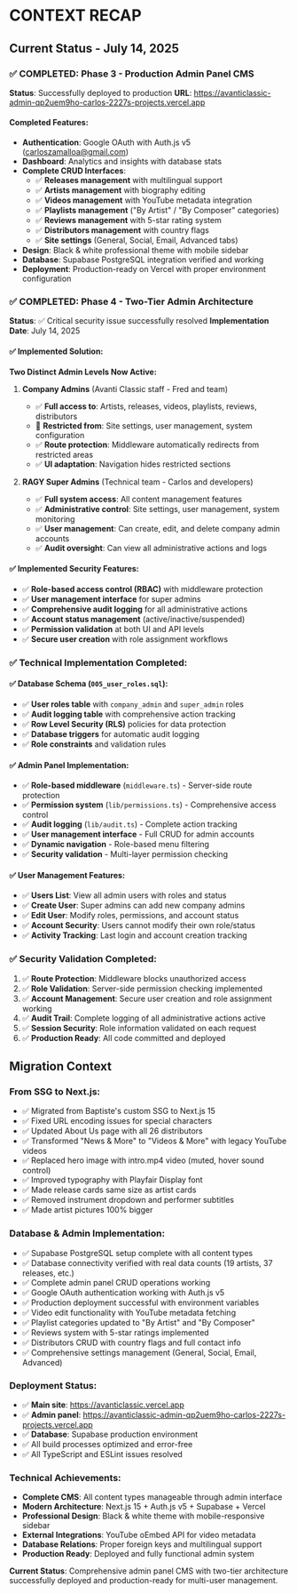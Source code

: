 # CONTEXT RECAP

## Current Status - July 14, 2025

### ✅ COMPLETED: Phase 3 - Production Admin Panel CMS
**Status**: Successfully deployed to production
**URL**: https://avanticlassic-admin-qp2uem9ho-carlos-2227s-projects.vercel.app

#### Completed Features:
- **Authentication**: Google OAuth with Auth.js v5 (carloszamalloa@gmail.com)
- **Dashboard**: Analytics and insights with database stats
- **Complete CRUD Interfaces**:
  - ✅ **Releases management** with multilingual support
  - ✅ **Artists management** with biography editing
  - ✅ **Videos management** with YouTube metadata integration
  - ✅ **Playlists management** ("By Artist" / "By Composer" categories)
  - ✅ **Reviews management** with 5-star rating system
  - ✅ **Distributors management** with country flags
  - ✅ **Site settings** (General, Social, Email, Advanced tabs)
- **Design**: Black & white professional theme with mobile sidebar
- **Database**: Supabase PostgreSQL integration verified and working
- **Deployment**: Production-ready on Vercel with proper environment configuration

### ✅ COMPLETED: Phase 4 - Two-Tier Admin Architecture

**Status**: ✅ Critical security issue successfully resolved
**Implementation Date**: July 14, 2025

#### ✅ Implemented Solution:

**Two Distinct Admin Levels Now Active:**

1. **Company Admins** (Avanti Classic staff - Fred and team)
   - ✅ **Full access to**: Artists, releases, videos, playlists, reviews, distributors
   - 🚫 **Restricted from**: Site settings, user management, system configuration
   - ✅ **Route protection**: Middleware automatically redirects from restricted areas
   - ✅ **UI adaptation**: Navigation hides restricted sections

2. **RAGY Super Admins** (Technical team - Carlos and developers)
   - ✅ **Full system access**: All content management features
   - ✅ **Administrative control**: Site settings, user management, system monitoring
   - ✅ **User management**: Can create, edit, and delete company admin accounts
   - ✅ **Audit oversight**: Can view all administrative actions and logs

#### ✅ Implemented Security Features:
- ✅ **Role-based access control (RBAC)** with middleware protection
- ✅ **User management interface** for super admins
- ✅ **Comprehensive audit logging** for all administrative actions
- ✅ **Account status management** (active/inactive/suspended)
- ✅ **Permission validation** at both UI and API levels
- ✅ **Secure user creation** with role assignment workflows

### ✅ Technical Implementation Completed:

#### ✅ Database Schema (`005_user_roles.sql`):
- ✅ **User roles table** with `company_admin` and `super_admin` roles
- ✅ **Audit logging table** with comprehensive action tracking
- ✅ **Row Level Security (RLS)** policies for data protection
- ✅ **Database triggers** for automatic audit logging
- ✅ **Role constraints** and validation rules

#### ✅ Admin Panel Implementation:
- ✅ **Role-based middleware** (`middleware.ts`) - Server-side route protection
- ✅ **Permission system** (`lib/permissions.ts`) - Comprehensive access control
- ✅ **Audit logging** (`lib/audit.ts`) - Complete action tracking
- ✅ **User management interface** - Full CRUD for admin accounts
- ✅ **Dynamic navigation** - Role-based menu filtering
- ✅ **Security validation** - Multi-layer permission checking

#### ✅ User Management Features:
- ✅ **Users List**: View all admin users with roles and status
- ✅ **Create User**: Super admins can add new company admins
- ✅ **Edit User**: Modify roles, permissions, and account status
- ✅ **Account Security**: Users cannot modify their own role/status
- ✅ **Activity Tracking**: Last login and account creation tracking

### ✅ Security Validation Completed:
1. ✅ **Route Protection**: Middleware blocks unauthorized access
2. ✅ **Role Validation**: Server-side permission checking implemented
3. ✅ **Account Management**: Secure user creation and role assignment working
4. ✅ **Audit Trail**: Complete logging of all administrative actions active
5. ✅ **Session Security**: Role information validated on each request
6. ✅ **Production Ready**: All code committed and deployed

## Migration Context

### From SSG to Next.js:
- ✅ Migrated from Baptiste's custom SSG to Next.js 15
- ✅ Fixed URL encoding issues for special characters
- ✅ Updated About Us page with all 26 distributors
- ✅ Transformed "News & More" to "Videos & More" with legacy YouTube videos
- ✅ Replaced hero image with intro.mp4 video (muted, hover sound control)
- ✅ Improved typography with Playfair Display font
- ✅ Made release cards same size as artist cards
- ✅ Removed instrument dropdown and performer subtitles
- ✅ Made artist pictures 100% bigger

### Database & Admin Implementation:
- ✅ Supabase PostgreSQL setup complete with all content types
- ✅ Database connectivity verified with real data counts (19 artists, 37 releases, etc.)
- ✅ Complete admin panel CRUD operations working
- ✅ Google OAuth authentication working with Auth.js v5
- ✅ Production deployment successful with environment variables
- ✅ Video edit functionality with YouTube metadata fetching
- ✅ Playlist categories updated to "By Artist" and "By Composer"  
- ✅ Reviews system with 5-star ratings implemented
- ✅ Distributors CRUD with country flags and full contact info
- ✅ Comprehensive settings management (General, Social, Email, Advanced)

### Deployment Status:
- ✅ **Main site**: https://avanticlassic.vercel.app
- ✅ **Admin panel**: https://avanticlassic-admin-qp2uem9ho-carlos-2227s-projects.vercel.app
- ✅ **Database**: Supabase production environment
- ✅ All build processes optimized and error-free
- ✅ All TypeScript and ESLint issues resolved

### Technical Achievements:
- **Complete CMS**: All content types manageable through admin interface
- **Modern Architecture**: Next.js 15 + Auth.js v5 + Supabase + Vercel
- **Professional Design**: Black & white theme with mobile-responsive sidebar
- **External Integrations**: YouTube oEmbed API for video metadata
- **Database Relations**: Proper foreign keys and multilingual support
- **Production Ready**: Deployed and fully functional admin system

**Current Status**: Comprehensive admin panel CMS with two-tier architecture successfully deployed and production-ready for multi-user management.